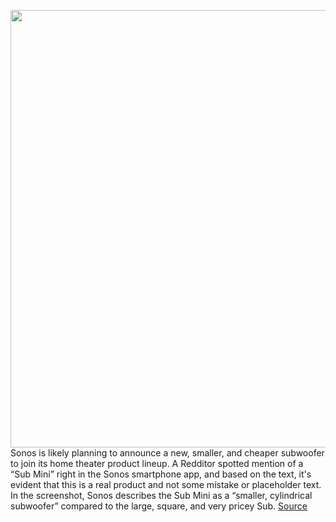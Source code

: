 <img src='https://cdn.vox-cdn.com/thumbor/tUzDr0A0XqEpkF8urDb2KO85Haw=/0x0:3000x2000/1200x800/filters:focal(1127x792:1607x1272)/cdn.vox-cdn.com/uploads/chorus_image/image/70205989/acastro_180529_sonos_1777_0001.0.0.jpg' width='700px' /><br/>
Sonos is likely planning to announce a new, smaller, and cheaper subwoofer to join its home theater product lineup. A Redditor spotted mention of a “Sub Mini” right in the Sonos smartphone app, and based on the text, it's evident that this is a real product and not some mistake or placeholder text. In the screenshot, Sonos describes the Sub Mini as a “smaller, cylindrical subwoofer” compared to the large, square, and very pricey Sub.
<a href='https://www.theverge.com/2021/11/29/22808243/sonos-sub-mini-leaked-features-design'> Source <a/>